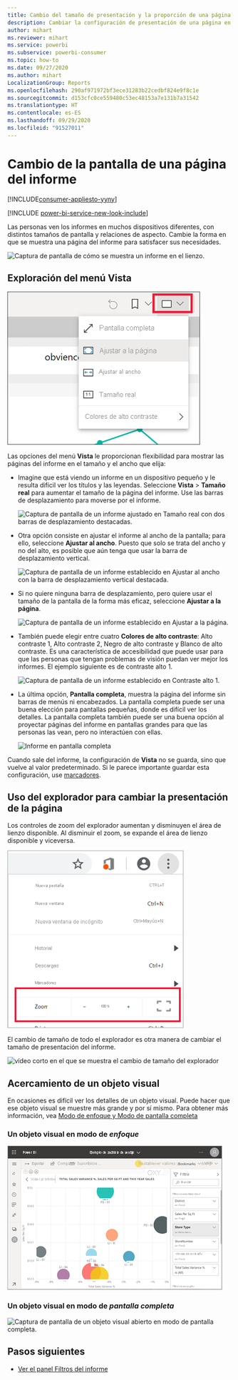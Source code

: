```yaml
---
title: Cambio del tamaño de presentación y la proporción de una página de informe
description: Cambiar la configuración de presentación de una página en un informe de Power BI
author: mihart
ms.reviewer: mihart
ms.service: powerbi
ms.subservice: powerbi-consumer
ms.topic: how-to
ms.date: 09/27/2020
ms.author: mihart
LocalizationGroup: Reports
ms.openlocfilehash: 290af971972bf3ece31283b22cedbf824e9f8c1e
ms.sourcegitcommit: d153cfc0ce559480c53ec48153a7e131b7a31542
ms.translationtype: HT
ms.contentlocale: es-ES
ms.lasthandoff: 09/29/2020
ms.locfileid: "91527011"
---
```

# <a name="change-the-display-of-a-report-page"></a>Cambio de la pantalla de una página del informe

[!INCLUDE[consumer-appliesto-yyny](../includes/consumer-appliesto-yyny.md)]

[!INCLUDE [power-bi-service-new-look-include](../includes/power-bi-service-new-look-include.md)]

Las personas ven los informes en muchos dispositivos diferentes, con distintos tamaños de pantalla y relaciones de aspecto. Cambie la forma en que se muestra una página del informe para satisfacer sus necesidades.

![Captura de pantalla de cómo se muestra un informe en el lienzo.](media/end-user-report-view/power-bi-canvas.png)

## <a name="explore-the-view-menu"></a>Exploración del menú Vista

![Captura de pantalla de las opciones del menú desplegable Vista.](media/end-user-report-view/power-bi-menu-view.png)


Las opciones del menú **Vista** le proporcionan flexibilidad para mostrar las páginas del informe en el tamaño y el ancho que elija:

- Imagine que está viendo un informe en un dispositivo pequeño y le resulta difícil ver los títulos y las leyendas.  Seleccione **Vista** > **Tamaño real** para aumentar el tamaño de la página del informe. Use las barras de desplazamiento para moverse por el informe.

    ![Captura de pantalla de un informe ajustado en Tamaño real con dos barras de desplazamiento destacadas.](media/end-user-report-view/power-bi-view-actual.png)

- Otra opción consiste en ajustar el informe al ancho de la pantalla; para ello, seleccione **Ajustar al ancho**. Puesto que solo se trata del ancho y no del alto, es posible que aún tenga que usar la barra de desplazamiento vertical.

  ![Captura de pantalla de un informe establecido en Ajustar al ancho con la barra de desplazamiento vertical destacada.](media/end-user-report-view/power-bi-view-width.png)

- Si no quiere ninguna barra de desplazamiento, pero quiere usar el tamaño de la pantalla de la forma más eficaz, seleccione **Ajustar a la página**.

   ![Captura de pantalla de un informe establecido en Ajustar a la página.](media/end-user-report-view/power-bi-view-fit.png)

- También puede elegir entre cuatro **Colores de alto contraste**: Alto contraste 1, Alto contraste 2, Negro de alto contraste y Blanco de alto contraste. Es una característica de accesibilidad que puede usar para que las personas que tengan problemas de visión puedan ver mejor los informes. El ejemplo siguiente es de contraste alto 1. 

    ![Captura de pantalla de un informe establecido en Contraste alto 1.](media/end-user-report-view/power-bi-contrast1.png)

- La última opción, **Pantalla completa**, muestra la página del informe sin barras de menús ni encabezados. La pantalla completa puede ser una buena elección para pantallas pequeñas, donde es difícil ver los detalles.  La pantalla completa también puede ser una buena opción al proyectar páginas del informe en pantallas grandes para que las personas las vean, pero no interactúen con ellas.  

    ![Informe en pantalla completa](media/end-user-report-view/power-bi-full-screen.png)

Cuando sale del informe, la configuración de **Vista** no se guarda, sino que vuelve al valor predeterminado. Si le parece importante guardar esta configuración, use [marcadores](end-user-bookmarks.md).

## <a name="use-your-browser-to-change-page-display"></a>Uso del explorador para cambiar la presentación de la página

Los controles de zoom del explorador aumentan y disminuyen el área de lienzo disponible. Al disminuir el zoom, se expande el área de lienzo disponible y viceversa. 

![vídeo corto en el que se muestran los controles de zoom del explorador](media/end-user-report-view/power-bi-zoom.png)

El cambio de tamaño de todo el explorador es otra manera de cambiar el tamaño de presentación del informe. 

![vídeo corto en el que se muestra el cambio de tamaño del explorador](media/end-user-report-view/power-bi-resize-browser.gif)

## <a name="zoom-in-on-a-visual"></a>Acercamiento de un objeto visual
En ocasiones es difícil ver los detalles de un objeto visual. Puede hacer que ese objeto visual se muestre más grande y por sí mismo. Para obtener más información, vea [Modo de enfoque y Modo de pantalla completa](end-user-focus.md)

### <a name="a-visual-in-focus-mode"></a>Un objeto visual en modo de *enfoque*

![Captura de pantalla de un objeto visual abierto en modo de enfoque.](media/end-user-report-view/power-bi-focus.png)

### <a name="a-visual-in-full-screen-mode"></a>Un objeto visual en modo de *pantalla completa*
![Captura de pantalla de un objeto visual abierto en modo de pantalla completa.](media/end-user-report-view/power-bi-full-screen.png)

## <a name="next-steps"></a>Pasos siguientes

* [Ver el panel Filtros del informe](end-user-report-filter.md)